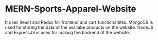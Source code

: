 # MERN-Sports-Apparel-Website

It uses React and Redux for frontend and cart functionaltites. 
MongoDB is used for storing the data of the availabe products on the website. 
NodeJS and ExpressJS is used for making the backend of the website.
